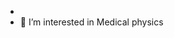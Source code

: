 - 
- 👀 I’m interested in Medical physics

<!---
Skytiver/Skytiver is a ✨ special ✨ repository because its `README.md` (this file) appears on your GitHub profile.
You can click the Preview link to take a look at your changes.
--->
